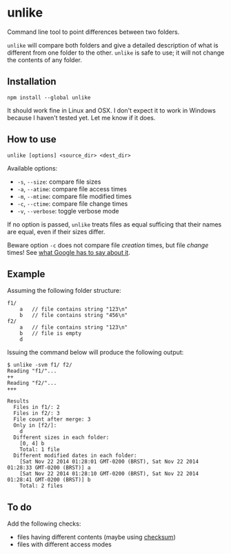 unlike
======

Command line tool to point differences between two folders.

``unlike`` will compare both folders and give a detailed description of what is different from one 
folder to the other. ``unlike`` is safe to use; it will not change the contents of any folder.

## Installation

    npm install --global unlike

It should work fine in Linux and OSX. I don't expect it to work in Windows because I haven't tested yet. Let me know if it does.

## How to use

    unlike [options] <source_dir> <dest_dir>

Available options:

* ``-s``, ``--size``: compare file sizes
* ``-a``, ``--atime``: compare file access times
* ``-m``, ``--mtime``: compare file modified times
* ``-c``, ``--ctime``: compare file change times
* ``-v``, ``--verbose``: toggle verbose mode

If no option is passed, ``unlike`` treats files as equal sufficing that their names are equal, even if their sizes differ.

Beware option ``-c`` does not compare file *creation* times, but file *change* times! See [what Google has to say about it](https://www.google.com/#q=Difference+between+mtime%2C+ctime+and+atime).

## Example

Assuming the following folder structure:

    f1/
        a   // file contains string "123\n"
        b   // file contains string "456\n"
    f2/
        a   // file contains string "123\n"
        b   // file is empty
        d

Issuing the command below will produce the following output:

    $ unlike -svm f1/ f2/
    Reading "f1/"...
    ++
    Reading "f2/"...
    +++
    
    Results
      Files in f1/: 2
      Files in f2/: 3
      File count after merge: 3
      Only in [f2/]:
        d
      Different sizes in each folder:
        [0, 4] b
        Total: 1 file
      Different modified dates in each folder:
        [Sat Nov 22 2014 01:28:01 GMT-0200 (BRST), Sat Nov 22 2014 01:28:33 GMT-0200 (BRST)] a
        [Sat Nov 22 2014 01:28:10 GMT-0200 (BRST), Sat Nov 22 2014 01:28:41 GMT-0200 (BRST)] b
        Total: 2 files

## To do

Add the following checks:

* files having different contents (maybe using [checksum](https://github.com/dshaw/checksum))
* files with different access modes
